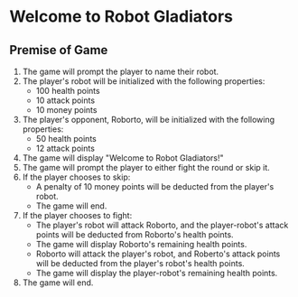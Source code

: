 # Welcome to Robot Gladiators #

## Premise of Game ##
1. The game will prompt the player to name their robot.
2. The player's robot will be initialized with the following properties:
    - 100 health points
    - 10 attack points
    - 10 money points
3. The player's opponent, Roborto, will be initialized with the following properties:
    - 50 health points
    - 12 attack points
4. The game will display "Welcome to Robot Gladiators!"
5. The game will prompt the player to either fight the round or skip it.
6. If the player chooses to skip:
    - A penalty of 10 money points will be deducted from the player's robot.
    - The game will end.
7. If the player chooses to fight:
    - The player's robot will attack Roborto, and the player-robot's attack points will be deducted from Roborto's health points.
    - The game will display Roborto's remaining health points.
    - Roborto will attack the player's robot, and Roberto's attack points will be deducted from the player's robot's health points.
    - The game will display the player-robot's remaining health points.
8. The game will end.